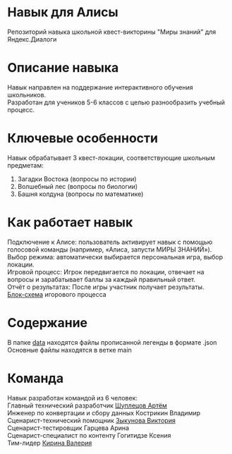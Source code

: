 # Навык для Алисы
Репозиторий навыка школьной квест-викторины "Миры знаний" для Яндекс.Диалоги
# Описание навыка
Навык направлен на поддержание интерактивного обучения школьников.  
Разработан для учеников 5-6 классов с целью разнообразить учебный процесс.
# Ключевые особенности
Навык обрабатывает 3 квест-локации, соответствующие школьным предметам:  
1. Загадки Востока (вопросы по истории)
2. Волшебный лес (вопросы по биологии)
3. Башня колдуна (вопросы по математике)
# Как работает навык
Подключение к Алисе: пользователь активирует навык с помощью голосовой команды (например, «Алиса, запусти МИРЫ ЗНАНИЙ»).  
Выбор режима: автоматически выбирается персональная игра, выбор локации.  
Игровой процесс: Игрок передвигается по локации, отвечает на вопросы и зарабатывает баллы за каждый правильный ответ.  
Отчёт о результатах: После игры участник получает результаты.  
[Блок-схема](https://app.diagrams.net/#G1M5n6JqOYaOvwM0VIyqB-Pcxmq0eyT8ea#%7B%22pageId%22%3A%224R6OEj2FsE2iPK-aNyYc%22%7D) игорового процесса
# Содержание
В папке [data](https://github.com/sunki212/alice-skill/tree/main/data) находятся файлы прописанной легенды в формате .json  
Основные файлы находятся в ветке main
# Команда
Навык разработан командой из 6 человек:  
Главный технический разработчик [Шуплецов Артём](https://github.com/LackOfCreativityGuy)  
Инженер по конвертации и сбору данных Кострикин Владимир  
Сценарист-технический помощник [Зыкунова Виктория](https://github.com/ViktoriyaZykunova)  
Сценарист-тестировщик Гарцева Арина  
Сценарист-специалист по контенту Гогитидзе Ксения  
Тим-лидер [Кирина Валерия](https://github.com/sunki212)
